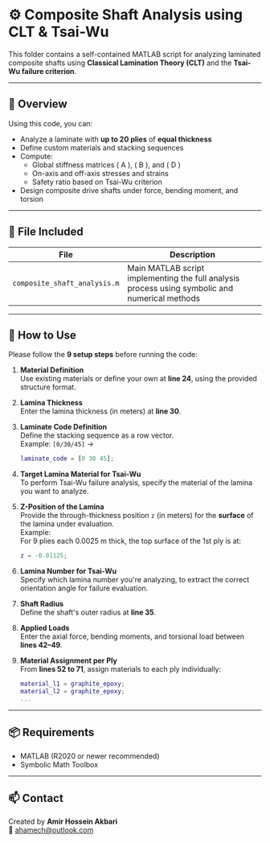 # ⚙️ Composite Shaft Analysis using CLT & Tsai-Wu

This folder contains a self-contained MATLAB script for analyzing laminated composite shafts using **Classical Lamination Theory (CLT)** and the **Tsai-Wu failure criterion**.

---

## 🧾 Overview

Using this code, you can:
- Analyze a laminate with **up to 20 plies** of **equal thickness**
- Define custom materials and stacking sequences
- Compute:
  - Global stiffness matrices \( A \), \( B \), and \( D \)
  - On-axis and off-axis stresses and strains
  - Safety ratio based on Tsai-Wu criterion
- Design composite drive shafts under force, bending moment, and torsion

---

## 📄 File Included

| File                        | Description |
|-----------------------------|-------------|
| `composite_shaft_analysis.m` | Main MATLAB script implementing the full analysis process using symbolic and numerical methods |

---

## 🚀 How to Use

Please follow the **9 setup steps** before running the code:

1. **Material Definition**  
   Use existing materials or define your own at **line 24**, using the provided structure format.

2. **Lamina Thickness**  
   Enter the lamina thickness (in meters) at **line 30**.

3. **Laminate Code Definition**  
   Define the stacking sequence as a row vector.  
   Example: `[0/30/45]` →  
   ```matlab
   laminate_code = [0 30 45];
   ```

4. **Target Lamina Material for Tsai-Wu**  
   To perform Tsai-Wu failure analysis, specify the material of the lamina you want to analyze.

5. **Z-Position of the Lamina**  
   Provide the through-thickness position `z` (in meters) for the **surface** of the lamina under evaluation.  
   Example:  
   For 9 plies each 0.0025 m thick, the top surface of the 1st ply is at:  
   ```matlab
   z = -0.01125;
   ```

6. **Lamina Number for Tsai-Wu**  
   Specify which lamina number you're analyzing, to extract the correct orientation angle for failure evaluation.

7. **Shaft Radius**  
   Define the shaft's outer radius at **line 35**.

8. **Applied Loads**  
   Enter the axial force, bending moments, and torsional load between **lines 42–49**.

9. **Material Assignment per Ply**  
   From **lines 52 to 71**, assign materials to each ply individually:  
   ```matlab
   material_l1 = graphite_epoxy;
   material_l2 = graphite_epoxy;
   ...
   ```

---

## 📦 Requirements

- MATLAB (R2020 or newer recommended)
- Symbolic Math Toolbox

---

## 📫 Contact

Created by **Amir Hossein Akbari**  
📧 ahamech@outlook.com
